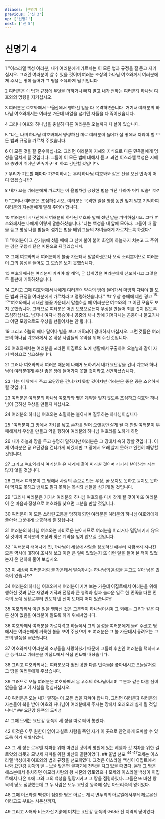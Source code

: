 ```yaml
---
Aliases: [신명기 4]
previous: ['신 3']
up: ['신명기']
next: ['신 5']
---
```

# 신명기 4

***


1 "이스라엘 백성 여러분, 내가 여러분에게 가르치는 이 모든 법과 규정을 잘 듣고 지키십시오. 그러면 여러분이 살 수 있을 것이며 여러분 조상의 하나님 여호와께서 여러분에게 주시는 땅에 들어가 그 땅을 소유하게 될 것입니다. 

2 여러분은 이 법과 규정에 무엇을 더하거나 빼지 말고 내가 전하는 여러분의 하나님 여호와의 명령을 지키십시오. 

3 여러분은 여호와께서 브올산에서 행하신 일을 다 목격하였습니다. 거기서 여러분의 하나님 여호와께서는 여러분 가운데 바알을 섬기던 자들을 다 죽이셨습니다. 

4 그러나 여호와 하나님을 충실히 따른 여러분은 오늘까지 다 살아 있습니다. 

5 "나는 나의 하나님 여호와께서 명령하신 대로 여러분이 들어가 살 땅에서 지켜야 할 모든 법과 규정을 가르쳐 주었습니다. 

6 이 모든 것을 잘 준수하십시오. 그러면 여러분이 지혜와 지식으로 다른 민족들에게 명성을 떨치게 될 것입니다. 그들이 이 모든 법에 대해서 듣고 '과연 이스라엘 백성은 지혜와 총명이 뛰어난 민족이구나!' 하고 감탄할 것입니다. 

7 우리가 기도할 때마다 가까이하시는 우리 하나님 여호와와 같은 신을 모신 민족이 어디 있겠습니까? 

8 내가 오늘 여러분에게 가르치는 이 율법처럼 공정한 법을 가진 나라가 어디 있습니까? 

9 "그러나 여러분은 조심하십시오. 여러분은 목격한 일을 평생 동안 잊지 말고 기억하여 여러분의 자손들에게 말해 주어야 합니다. 

10 여러분이 시내산에서 여러분의 하나님 여호와 앞에 섰던 날을 기억하십시오. 그때 여호와께서는 나에게 이렇게 말씀하셨습니다. '너는 백성을 내 앞에 모아라. 그들이 내 말을 듣고 평생 나를 받들어 섬기는 법을 배워 그들의 자녀들에게 가르치도록 하겠다.' 

11 "여러분이 그 산기슭에 섰을 때에 그 산에 불이 붙어 화염이 하늘까지 치솟고 그 주위는 검은 구름과 짙은 어둠으로 뒤덮였습니다. 

12 그때 여호와께서 여러분에게 불꽃 가운데서 말씀하셨으나 오직 소리뿐이므로 여러분이 그의 음성을 들어도 그 모습은 보지 못했습니다. 

13 여호와께서는 여러분이 지켜야 할 계약, 곧 십계명을 여러분에게 선포하시고 그것을 두 돌판에 기록하셨습니다. 

14 그리고 그때 여호와께서 나에게 여러분이 약속의 땅에 들어가서 마땅히 지켜야 할 모든 법과 규정을 여러분에게 가르치라고 명령하셨습니다." ## 우상 숭배에 대한 경고 <sup class="versenum">15-18</sup>"여호와께서 시내산 불꽃 가운데서 말씀하실 때 여러분은 여호와의 그 어떤 모습도 보지 못했습니다. 그러므로 여러분은 어떤 모양으로든지 우상을 만들어 죄를 짓지 않도록 조심하십시오. 남자나 여자나 짐승이나 공중의 새나 땅에 기어다니는 곤충이나 물고기나 그 어떤 모양으로도 우상을 만들어서는 안 됩니다. 

19 그리고 하늘의 해나 달이나 별을 보고 매혹되어 경배하지 마십시오. 그런 것들은 여러분의 하나님 여호와께서 온 세상 사람들의 유익을 위해 주신 것입니다. 

20 여호와께서는 여러분을 쓰라린 이집트의 노예 생활에서 구출하여 오늘날과 같이 자기 백성으로 삼으셨습니다. 

21 그러나 여호와께서 여러분 때문에 나에게 노하셔서 내가 요단강을 건너 여호와 하나님이 여러분에게 주신 좋은 땅에 들어가지 못할 것이라고 선언하셨습니다. 

22 나는 이 땅에서 죽고 요단강을 건너가지 못할 것이지만 여러분은 좋은 땅을 소유하게 될 것입니다. 

23 여러분은 여러분의 하나님 여호와와 맺은 계약을 잊지 않도록 조심하고 여호와 하나님이 금하신 우상을 만들지 마십시오. 

24 여러분의 하나님 여호와는 소멸하는 불이시며 질투하는 하나님이십니다. 

25 "여러분이 그 땅에서 자녀를 낳고 손자를 얻어 오랫동안 살게 될 때 만일 여러분이 부패해져서 우상을 만들고 악을 행하여 여러분의 하나님 여호와를 노하게 하면 

26 내가 하늘과 땅을 두고 분명히 말하지만 여러분은 그 땅에서 속히 망할 것입니다. 이제 여러분은 곧 요단강을 건너가게 되겠지만 그 땅에서 오래 살지 못하고 완전히 패망할 것입니다. 

27 그리고 여호와께서 여러분을 온 세계에 흩어 버리실 것이며 거기서 살아 남는 자는 많지 않을 것입니다. 

28 그래서 여러분이 그 땅에서 사람의 손으로 만든 우상, 곧 보지도 못하고 듣지도 못하며 먹지도 못하고 냄새도 맡지 못하는 목석의 신들을 섬기게 될 것입니다. 

29 "그러나 여러분은 거기서 여러분의 하나님 여호와를 다시 찾게 될 것이며 또 여러분이 온 마음과 정성으로 여호와를 찾으면 그분을 만날 것입니다. 

30 여러분이 이 모든 쓰라린 고통을 당하게 되면 여러분은 여러분의 하나님 여호와에게 돌아와 그분에게 순종하게 될 것입니다. 

31 여러분의 하나님 여호와는 자비로운 분이시므로 여러분을 버리거나 멸망시키지 않으실 것이며 여러분의 조상과 맺은 계약을 잊지 않으실 것입니다. 

32 "여러분이 태어나기 전, 하나님이 세상에 사람을 창조하신 때부터 지금까지 지나간 모든 역사에 대하여 조사해 보고 이런 큰 일이 있었는지 또 이런 일을 들어 본 적이 있었는지 온 천하에 물어 보십시오. 

33 이 세상에 여러분처럼 불 가운데서 말씀하시는 하나님의 음성을 듣고도 살아 남은 민족이 있습니까? 

34 여러분의 하나님 여호와께서 여러분이 지켜 보는 가운데 이집트에서 여러분을 위해 행하신 것과 같은 재앙과 기적과 전쟁과 큰 능력과 힘과 놀라운 일로 한 민족을 다른 민족의 노예 생활로부터 인도해 낸 신이 도대체 어디 있습니까? 

35 여호와께서 이런 일을 행하신 것은 그분만이 하나님이시며 그 외에는 그분과 같은 다른 신이 없음을 여러분이 알도록 하기 위해서입니다. 

36 여호와께서 여러분을 가르치려고 하늘에서 그의 음성을 여러분에게 들려 주셨고 땅에서는 여러분에게 거룩한 불을 보여 주셨으며 또 여러분은 그 불 가운데서 들려오는 그분의 말씀을 들었습니다. 

37 여호와께서 여러분의 조상들을 사랑하셨기 때문에 그들의 후손인 여러분을 택하시고 큰 능력으로 여러분을 이집트에서 직접 인도해 내셨습니다. 

38 그리고 여호와께서는 여러분보다 훨씬 강한 다른 민족들을 쫓아내시고 오늘날처럼 그 땅을 여러분에게 주셨습니다. 

39 그러므로 오늘 여러분은 여호와께서 온 우주의 하나님이시며 그분과 같은 다른 신이 없음을 알고 이 사실을 명심하십시오. 

40 여러분은 오늘 내가 말하는 이 모든 법을 지켜야 합니다. 그러면 여러분과 여러분의 자손들이 복을 받아 여호와 하나님이 여러분에게 주시는 땅에서 오래오래 살게 될 것입니다." ## 요단강 동쪽의 도피성 

41 그때 모세는 요단강 동쪽의 세 성을 따로 떼어 놓았다. 

42 이것은 아무 원한이 없이 과실로 사람을 죽인 자가 이 곳으로 안전하게 도피할 수 있도록 하기 위해서였다. 

43 그 세 성은 르우벤 지파를 위해 마련된 광야의 평원에 있는 베셀과 갓 지파를 위한 길르앗의 라못과 므낫세 지파를 위한 바산의 골란이었다. ## 율법 선포 <sup class="versenum">44-47</sup>모세는 이스라엘 백성에게 여호와의 법과 규정을 선포하였다. 그것은 이스라엘 백성이 이집트에서 나와 요단강 동쪽의 벧 – 브올 맞은편 골짜기에 천막을 치고 있을 때였다. 본래 그 땅은 헤스본에서 통치하던 아모리 사람의 왕 시혼의 영토였으나 모세와 이스라엘 백성이 이집트에서 나온 후에 그와 그의 백성을 멸망시키고 그 땅을 점령하였다. 그들은 또 바산 왕 옥의 땅도 점령했는데 그 두 사람은 모두 요단강 동쪽에 살던 아모리족의 왕이었다. 

48 그때 이스라엘 백성이 점령한 땅은 아르논 계곡 변두리의 아로엘에서부터 헤르몬산이라고도 부르는 시온산까지, 

49 그리고 사해와 비스가산 기슭에 미치는 요단강 동쪽의 아라바 전 지역의 땅이었다.
